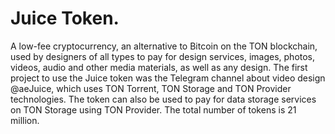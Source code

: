 # Juice Token.
A low-fee cryptocurrency, an alternative to Bitcoin on the TON blockchain, used by designers of all types to pay for design services, images, photos, videos, audio and other media materials, as well as any design. The first project to use the Juice token was the Telegram channel about video design @aeJuice, which uses TON Torrent, TON Storage and TON Provider technologies. The token can also be used to pay for data storage services on TON Storage using TON Provider. The total number of tokens is 21 million.
